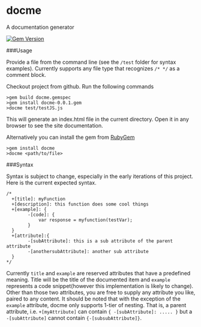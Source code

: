 docme
=====

A documentation generator

[![Gem Version](https://badge.fury.io/rb/docme.svg)](http://badge.fury.io/rb/docme)


###Usage

Provide a file from the command line (see the `/test` folder for syntax examples).  Currently supports any file type that recognizes `/* */` as a comment block.

Checkout project from github. Run the following commands

    >gem build docme.gemspec
    >gem install docme-0.0.1.gem
    >docme test/testJS.js

This will generate an index.html file in the current directory.  Open it in any browser to see the site documentation.

Alternatively you can install the gem from [RubyGem](https://rubygems.org/gems/docme)

    >gem install docme
    >docme <path/to/file>
    
###Syntax

Syntax is subject to change, especially in the early iterations of this project.  Here is the current expected syntax.

    /*
      +[title]: myFunction
      +[description]: this function does some cool things
      +[example]: {
            -[code]: {
                var response = myfunction(testVar);
            }
      }
      +[attribute]:{
            -[subAttribute]: this is a sub attribute of the parent attribute
            -[anothersubAttribute]: another sub attribute
      }
    */

Currently `title` and `example` are reserved attributes that have a predefined meaning.  Title will be the title of the documented item and `example` represents a code snippet(however this implementation is likely to change).  Other than those two attributes, you are free to supply any attribute you like, paired to any content.  It should be noted that with the exception of the `example` attribute, docme only supports 1-tier of nesting.  That is, a parent attribute, i.e. `+[myAttribute]` can contain `{ -[subAttribute]: ..... }` but a `-[subAttribute]` cannot contain `{-[subsubAttribute]}`.

